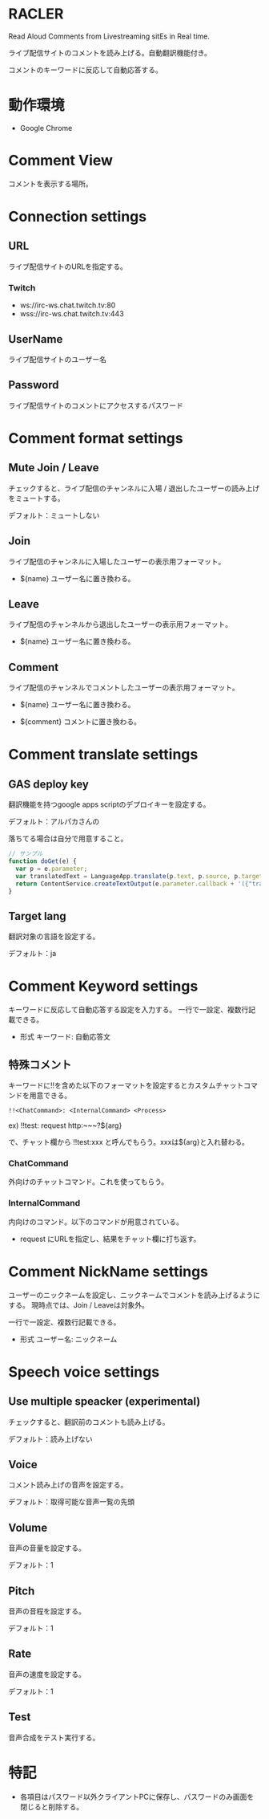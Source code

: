 # RACLER

Read Aloud Comments from Livestreaming sitEs in Real time.

ライブ配信サイトのコメントを読み上げる。自動翻訳機能付き。

コメントのキーワードに反応して自動応答する。

# 動作環境

- Google Chrome

# Comment View

コメントを表示する場所。

# Connection settings

## URL

ライブ配信サイトのURLを指定する。

### Twitch

- ws://irc-ws.chat.twitch.tv:80
- wss://irc-ws.chat.twitch.tv:443

## UserName

ライブ配信サイトのユーザー名

## Password

ライブ配信サイトのコメントにアクセスするパスワード

# Comment format settings

## Mute Join / Leave

チェックすると、ライブ配信のチャンネルに入場 / 退出したユーザーの読み上げをミュートする。

デフォルト：ミュートしない

## Join

ライブ配信のチャンネルに入場したユーザーの表示用フォーマット。

- ${name}
ユーザー名に置き換わる。

## Leave

ライブ配信のチャンネルから退出したユーザーの表示用フォーマット。

- ${name}
ユーザー名に置き換わる。

## Comment

ライブ配信のチャンネルでコメントしたユーザーの表示用フォーマット。

- ${name}
ユーザー名に置き換わる。

- ${comment}
コメントに置き換わる。

# Comment translate settings

## GAS deploy key

翻訳機能を持つgoogle apps scriptのデプロイキーを設定する。

デフォルト：アルパカさんの

落ちてる場合は自分で用意すること。

``` js
// サンプル
function doGet(e) {
  var p = e.parameter;
  var translatedText = LanguageApp.translate(p.text, p.source, p.target);
  return ContentService.createTextOutput(e.parameter.callback + '({"translated" : "' + translatedText + '"});').setMimeType(ContentService.MimeType.JAVASCRIPT);
}
```

## Target lang

翻訳対象の言語を設定する。

デフォルト：ja

# Comment Keyword settings

キーワードに反応して自動応答する設定を入力する。
一行で一設定、複数行記載できる。

- 形式
キーワード: 自動応答文

## 特殊コメント

キーワードに!!を含めた以下のフォーマットを設定するとカスタムチャットコマンドを用意できる。

```
!!<ChatCommand>: <InternalCommand> <Process>
```

ex) !!test: request http:~~~?${arg}

で、チャット欄から !!test:xxx と呼んでもらう。xxxは${arg}と入れ替わる。

### ChatCommand

外向けのチャットコマンド。これを使ってもらう。

### InternalCommand

内向けのコマンド。以下のコマンドが用意されている。

- request
<Process>にURLを指定し、結果をチャット欄に打ち返す。

# Comment NickName settings

ユーザーのニックネームを設定し、ニックネームでコメントを読み上げるようにする。
現時点では、Join / Leaveは対象外。

一行で一設定、複数行記載できる。

- 形式
ユーザー名: ニックネーム

# Speech voice settings

## Use multiple speacker (experimental)

チェックすると、翻訳前のコメントも読み上げる。

デフォルト：読み上げない

## Voice

コメント読み上げの音声を設定する。

デフォルト：取得可能な音声一覧の先頭

## Volume

音声の音量を設定する。

デフォルト：1

## Pitch

音声の音程を設定する。

デフォルト：1

## Rate

音声の速度を設定する。

デフォルト：1

## Test

音声合成をテスト実行する。

# 特記

- 各項目はパスワード以外クライアントPCに保存し、パスワードのみ画面を閉じると削除する。
